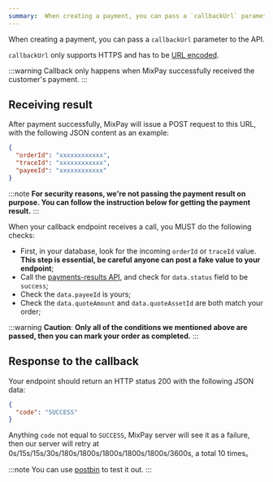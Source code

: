 ```yaml
---
summary:  When creating a payment, you can pass a `callbackUrl` parameter to the MixPay API. 
---
```


When creating a payment, you can pass a `callbackUrl` parameter to the API. 

`callbackUrl` only supports HTTPS and has to be [URL encoded](https://www.w3schools.com/tags/ref_urlencode.ASP).

:::warning
Callback only happens when MixPay successfully received the customer's payment.
:::

## Receiving result

After payment successfully, MixPay will issue a POST request to this URL, with the following JSON content as an example:

```json
{
  "orderId": "xxxxxxxxxxxx",
  "traceId": "xxxxxxxxxxxx",
  "payeeId": "xxxxxxxxxxxx"
}
```

:::note
**For security reasons, we're not passing the payment result on purpose. You can follow the instruction below for getting the payment result.**
:::

When your callback endpoint receives a call, you MUST do the following checks:

- First, in your database, look for the incoming `orderId` or `traceId` value. **This step is essential, be careful anyone can post a fake value to your endpoint**;
- Call the [payments-results API](https://mixpay.me/developers/api/payments/payments-results), and check for `data.status` field to be `success`;
- Check the `data.payeeId` is yours;
- Check the `data.quoteAmount` and `data.quoteAssetId` are both match your order;

:::warning
**Caution**: **Only all of the conditions we mentioned above are passed, then you can mark your order as completed.**
:::

## Response to the callback

Your endpoint should return an HTTP status 200 with the following JSON data:

```json
{  
  "code": "SUCCESS"
}
```

Anything `code` not equal to `SUCCESS`, MixPay server will see it as a failure, then our server will retry at 0s/15s/15s/30s/180s/1800s/1800s/1800s/1800s/3600s, a total 10 times。

:::note
You can use [postbin](https://www.toptal.com/developers/postbin/) to test it out.
:::
